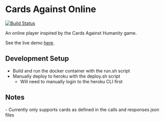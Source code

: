 <h1>Cards Against Online</h1>

[![Build Status](https://www.travis-ci.org/z0glen/cards-against-online.svg?branch=master)](https://www.travis-ci.org/z0glen/cards-against-online)

An online player inspired by the Cards Against Humanity game.

See the live demo [here](https://cahplayer.herokuapp.com/).

<h2>Development Setup</h2>

- Build and run the docker container with the run.sh script
- Manually deploy to heroku with the deploy.sh script
    - Will need to manually login to the heroku CLI first
    
<h2>Notes</h2>
- Currently only supports cards as defined in the calls and responses json files

